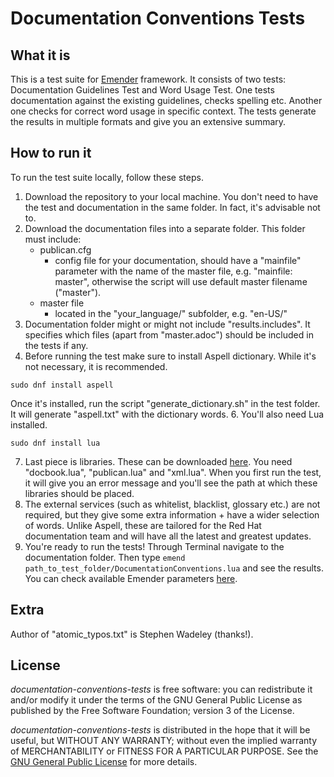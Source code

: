# Documentation Conventions Tests

## What it is
This is a test suite for [Emender](https://github.com/emender/emender) framework. It consists of two tests: Documentation Guidelines Test and Word Usage Test. One tests documentation against the existing guidelines, checks spelling etc. Another one checks for correct word usage in specific context. The tests generate the results in multiple formats and give you an extensive summary.

## How to run it
To run the test suite locally, follow these steps.
1. Download the repository to your local machine. You don't need to have the test and documentation in the same folder. In fact, it's advisable not to.
2. Download the documentation files into a separate folder. This folder must include:
	* publican.cfg
		* config file for your documentation, should have a "mainfile" parameter with the name of the master file, e.g. "mainfile: master", otherwise the script will use default master filename ("master").
    * master file 
        * located in the "your_language/" subfolder, e.g. "en-US/"
3. Documentation folder might or might not include "results.includes". It specifies which files (apart from "master.adoc") should be included in the tests if any.
5. Before running the test make sure to install Aspell dictionary. While it's not necessary, it is recommended.
~~~~~~~~
sudo dnf install aspell	
~~~~~~~~ 
Once it's installed, run the script "generate_dictionary.sh" in the test folder. It will generate "aspell.txt" with the dictionary words.
6. You'll also need Lua installed.
~~~~~~~~
sudo dnf install lua
~~~~~~~~
7. Last piece is libraries. These can be downloaded [here](https://github.com/emender/emender-lib/tree/master/lib). You need "docbook.lua", "publican.lua" and "xml.lua". When you first run the test, it will give you an error message and you'll see the path at which these libraries should be placed.
8. The external services (such as whitelist, blacklist, glossary etc.) are not required, but they give some extra information + have a wider selection of words. Unlike Aspell, these are tailored for the Red Hat documentation team and will have all the latest and greatest updates.
9. You're ready to run the tests! Through Terminal navigate to the documentation folder. Then type `emend path_to_test_folder/DocumentationConventions.lua` and see the results. You can check available Emender parameters [here](https://github.com/emender/emender/blob/master/doc/man/man1/emend.1.pod).

## Extra

Author of "atomic_typos.txt" is Stephen Wadeley (thanks!).

## License

*documentation-conventions-tests* is free software: you can redistribute it
and/or modify it under the terms of the GNU General Public License as published
by the Free Software Foundation; version 3 of the License.

*documentation-conventions-tests* is distributed in the hope that it will be useful,
but WITHOUT ANY WARRANTY; without even the implied warranty of MERCHANTABILITY
or FITNESS FOR A PARTICULAR PURPOSE. See the [GNU General Public
License](http://www.gnu.org/licenses/) for more details.
